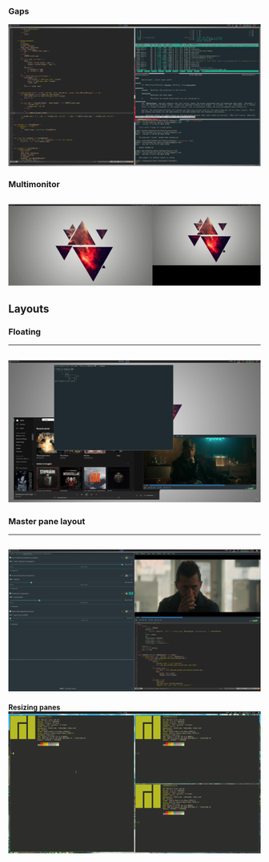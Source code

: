 ### Gaps
![](/resources/gaps.jpg)
### Multimonitor
![](/resources/multimonitor.gif)
---
## Layouts  
### Floating  
---
![](/resources/hadlock-floating.jpg)
---
### Master pane layout  
---
![](/resources/master_pane.jpg)
---
**Resizing panes**  
![](/resources/column_master_resize.gif)
